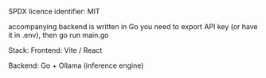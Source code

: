 SPDX licence identifier: MIT


accompanying backend is written in Go
you need to export API key (or have it in .env), then go run main.go

Stack: 
Frontend: Vite / React 

Backend: Go + Ollama (inference engine)
